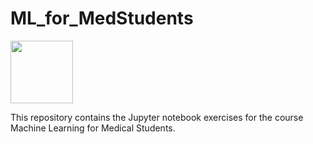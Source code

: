 # ML_for_MedStudents

<img src="https://github.com/IFL-CAMP/ML_for_MedStudents/blob/master/Images/logo_CS_MS.png?raw=true" width="100" height="100">

This repository contains the Jupyter notebook exercises for the course Machine Learning for Medical Students.
